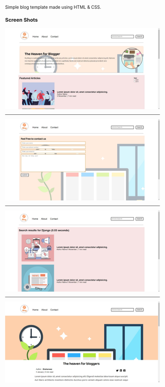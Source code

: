Simple blog template made using HTML & CSS.

### Screen Shots
![1](https://github.com/mshahanwaz/iblog-template/blob/master/ss/1.jpg)

<hr>

![2](https://github.com/mshahanwaz/iblog-template/blob/master/ss/2.jpg)

<hr>

![3](https://github.com/mshahanwaz/iblog-template/blob/master/ss/3.jpg)

<hr>

![4](https://github.com/mshahanwaz/iblog-template/blob/master/ss/4.jpg)
